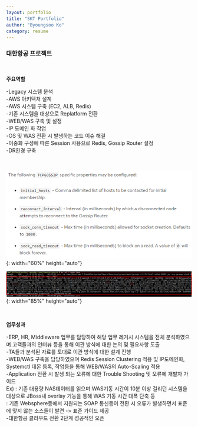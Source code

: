 ```yaml
---
layout: portfolio
title: "SKT Portfolio"
author: "Byoungsoo Ko"
category: resume 
---
```




### 대한항공 프로젝트

<br>

**주요역할**  

-Legacy 시스템 분석  
-AWS 아키텍처 설계  
-AWS 시스템 구축 (EC2, ALB, Redis)  
-기존 시스템을 대상으로 Replatform 전환  
-WEB/WAS 구축 및 설정  
-IP 도메인 화 작업  
-OS 및 WAS 전환 시 발생하는 코드 이슈 해결  
-이중화 구성에 따른 Session 사용으로 Redis, Gossip Router 설정  
-DR환경 구축  
   
<br>


![koa](/assets/it/project/koreanair/koa7.png){: width="60%" height="auto"}  


![koa](/assets/it/project/koreanair/koa8.png){: width="85%" height="auto"}  





<br>


**업무성과**   

-ERP, HR, Middleware 업무를 담당하여 해당 업무 레거시 시스템을 전체 분석하였으며 고객들과의 인터뷰 등을 통해 이관 방식에 대한 논의 및 필요사항 도출  
-TA들과 분석된 자료를 토대로 이관 방식에 대한 설계 진행  
-WEB/WAS 구축을 담당하였으며 Redis Session Clustering 적용 및 IP도메인화, Systemctl 데몬 등록, 작업등을 통해 WEB/WAS의 Auto-Scaling 적용  
-Application 전환 시 발생 되는 오류에 대한 Trouble Shooting 및 오류에 개발자 가이드  
Ex)
: 기존 대용량 NAS데이터를 읽으며 WAS기동 시간이 10분 이상 걸리던 시스템을 대상으로 JBoss내 overlay 기능을 통해 WAS 기동 시간 대폭 단축 등  
: 기존 Websphere등에서 지원되는 SOAP 통신등이 전환 시 오류가 발생하면서 표준에 맞지 않는 소스들이 발견 -> 표준 가이드 제공  
-대한항공 클라우드 전환 2단계 성공적인 오픈  